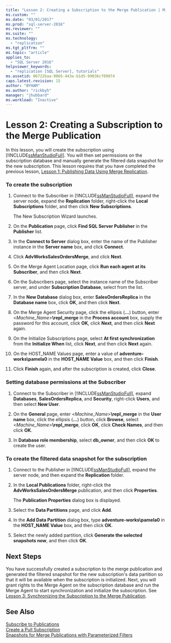 ```yaml
---
title: "Lesson 2: Creating a Subscription to the Merge Publication | Microsoft Docs"
ms.custom: ""
ms.date: "03/01/2017"
ms.prod: "sql-server-2016"
ms.reviewer: ""
ms.suite: ""
ms.technology: 
  - "replication"
ms.tgt_pltfrm: ""
ms.topic: "article"
applies_to: 
  - "SQL Server 2016"
helpviewer_keywords: 
  - "replication [SQL Server], tutorials"
ms.assetid: 06722baa-9065-443e-b1d5-99036cf89074
caps.latest.revision: 15
author: "BYHAM"
ms.author: "rickbyh"
manager: "jhubbard"
ms.workload: "Inactive"
---
```

# Lesson 2: Creating a Subscription to the Merge Publication
In this lesson, you will create the subscription using [!INCLUDE[ssManStudioFull](../../includes/ssmanstudiofull-md.md)]. You will then set permissions on the subscription database and manually generate the filtered data snapshot for the new subscription. This lesson requires that you have completed the previous lesson, [Lesson 1: Publishing Data Using Merge Replication](../../relational-databases/replication/lesson-1-publishing-data-using-merge-replication.md).  
  
### To create the subscription  
  
1.  Connect to the Subscriber in [!INCLUDE[ssManStudioFull](../../includes/ssmanstudiofull-md.md)], expand the server node, expand the **Replication** folder, right-click the **Local Subscriptions** folder, and then click **New Subscriptions**.  
  
    The New Subscription Wizard launches.  
  
2.  On the **Publication** page, click **Find SQL Server Publisher** in the **Publisher** list.  
  
3.  In the **Connect to Server** dialog box, enter the name of the Publisher instance in the **Server name** box, and click **Connect**.  
  
4.  Click **AdvWorksSalesOrdersMerge**, and click **Next**.  
  
5.  On the Merge Agent Location page, click **Run each agent at its Subscriber**, and then click **Next**.  
  
6.  On the Subscribers page, select the instance name of the Subscriber server, and under **Subscription Database**, select **<New Database>** from the list.  
  
7.  In the **New Database** dialog box, enter **SalesOrdersReplica** in the **Database name** box, click **OK**, and then click **Next**.  
  
8.  On the Merge Agent Security page, click the ellipsis (**…**) button, enter \<*Machine_Name>***\repl_merge** in the **Process account** box, supply the password for this account, click **OK**, click **Next**, and then click **Next** again.  
  
9. On the Initialize Subscriptions page, select **At first synchronization** from the **Initialize When** list, click **Next**, and then click **Next** again.  
  
10. On the HOST_NAME Values page, enter a value of **adventure-works\pamela0** in the **HOST_NAME Value** box, and then click **Finish**.  
  
11. Click **Finish** again, and after the subscription is created, click **Close**.  
  
### Setting database permissions at the Subscriber  
  
1.  Connect to the Subscriber in [!INCLUDE[ssManStudioFull](../../includes/ssmanstudiofull-md.md)], expand **Databases**, **SalesOrdersReplica**, and **Security**, right-click **Users**, and then select **New User**.  
  
2.  On the **General** page, enter \<*Machine_Name>***\repl_merge** in the **User name** box, click the ellipsis (**…**) button, click **Browse**, select \<*Machine_Name>***\repl_merge**, click **OK**, click **Check Names**, and then click **OK**.  
  
3.  In **Database role membership**, select **db_owner**, and then click **OK** to create the user.  
  
### To create the filtered data snapshot for the subscription  
  
1.  Connect to the Publisher in [!INCLUDE[ssManStudioFull](../../includes/ssmanstudiofull-md.md)], expand the server node, and then expand the **Replication** folder.  
  
2.  In the **Local Publications** folder, right-click the **AdvWorksSalesOrdersMerge** publication, and then click **Properties**.  
  
    The **Publication Properties** dialog box is displayed.  
  
3.  Select the **Data Partitions** page, and click **Add**.  
  
4.  In the **Add Data Partition** dialog box, type **adventure-works\pamela0** in the **HOST_NAME Value** box, and then click **OK**.  
  
5.  Select the newly added partition, click **Generate the selected snapshots now**, and then click **OK**.  
  
## Next Steps  
You have successfully created a subscription to the merge publication and generated the filtered snapshot for the new subscription's data partition so that it will be available when the subscription is initialized. Next, you will grant rights to the Merge Agent on the subscription database and run the Merge Agent to start synchronization and initialize the subscription. See [Lesson 3: Synchronizing the Subscription to the Merge Publication](../../relational-databases/replication/lesson-3-synchronizing-the-subscription-to-the-merge-publication.md).  
  
## See Also  
[Subscribe to Publications](../../relational-databases/replication/subscribe-to-publications.md)  
[Create a Pull Subscription](../../relational-databases/replication/create-a-pull-subscription.md)  
[Snapshots for Merge Publications with Parameterized Filters](../../relational-databases/replication/snapshots-for-merge-publications-with-parameterized-filters.md)  
  
